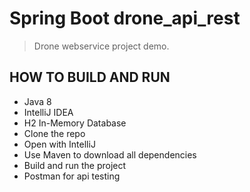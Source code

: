 # Spring Boot drone_api_rest
> Drone webservice project demo.

## HOW TO BUILD AND RUN
* Java 8
* IntelliJ IDEA
* H2 In-Memory Database
* Clone the repo
* Open with IntelliJ
* Use Maven to download all dependencies
* Build and run the project
* Postman for api testing